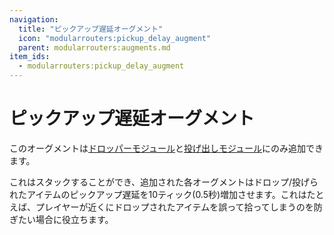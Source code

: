 ```yaml
---
navigation:
  title: "ピックアップ遅延オーグメント"
  icon: "modularrouters:pickup_delay_augment"
  parent: modularrouters:augments.md
item_ids:
  - modularrouters:pickup_delay_augment
---
```


# ピックアップ遅延オーグメント

このオーグメントは[ドロッパーモジュール](../dropper.md)と[投げ出しモジュール](../flinger.md)にのみ追加できます。

これはスタックすることができ、追加された各オーグメントはドロップ/投げられたアイテムのピックアップ遅延を10ティック(0.5秒)増加させます。これはたとえば、プレイヤーが近くにドロップされたアイテムを誤って拾ってしまうのを防ぎたい場合に役立ちます。



<Recipe id="modularrouters:pickup_delay_augment" />

